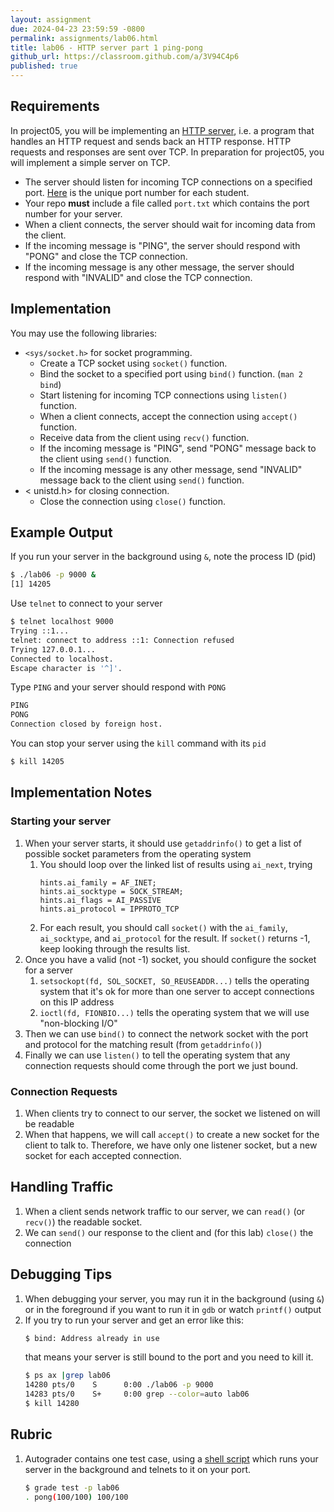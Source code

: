```yaml
---
layout: assignment
due: 2024-04-23 23:59:59 -0800
permalink: assignments/lab06.html
title: lab06 - HTTP server part 1 ping-pong
github_url: https://classroom.github.com/a/3V94C4p6
published: true
---
```


## Requirements

In project05, you will be implementing an [HTTP server](https://developer.mozilla.org/en-US/docs/Learn/Common_questions/Web_mechanics/What_is_a_web_server), i.e. a program that handles an HTTP request and sends back an HTTP response. HTTP requests and responses are sent over TCP. In preparation for project05, you will implement a simple server on TCP.

- The server should listen for incoming TCP connections on a specified port. [Here](https://docs.google.com/spreadsheets/d/1DwAs_8I8oszFGu4pyumPNm4pGQarJbsj4SyRZoXm_BQ/edit#gid=1442771876) is the unique port number for each student.
- Your repo **must** include a file called `port.txt` which contains the port number for your server.
- When a client connects, the server should wait for incoming data from the client.
- If the incoming message is "PING", the server should respond with "PONG" and close the TCP connection.
- If the incoming message is any other message, the server should respond with "INVALID" and close the TCP connection.

## Implementation

You may use the following libraries:

- `<sys/socket.h>` for socket programming.
	- Create a TCP socket using `socket()` function. 
	- Bind the socket to a specified port using `bind()` function. (`man 2 bind`)
	- Start listening for incoming TCP connections using `listen()` function. 
	- When a client connects, accept the connection using `accept()` function.
	- Receive data from the client using `recv()` function.
	- If the incoming message is "PING", send "PONG" message back to the client using `send()` function.
	- If the incoming message is any other message, send "INVALID" message back to the client using `send()` function.
- < unistd.h> for closing connection.
	- Close the connection using `close()` function.	

## Example Output

If you run your server in the background using `&`, note the process ID (pid)
```sh
$ ./lab06 -p 9000 &
[1] 14205
```
Use `telnet` to connect to your server 
```sh
$ telnet localhost 9000
Trying ::1...
telnet: connect to address ::1: Connection refused
Trying 127.0.0.1...
Connected to localhost.
Escape character is '^]'.
```
Type `PING` and your server should respond with `PONG` 
```sh
PING
PONG
Connection closed by foreign host.
```
You can stop your server using the `kill` command with its `pid`
```sh
$ kill 14205
```

## Implementation Notes

### Starting your server

1. When your server starts, it should use `getaddrinfo()` to get a list of possible socket parameters from the operating system
	1. You should loop over the linked list of results using `ai_next`, trying 
		```
		hints.ai_family = AF_INET;
		hints.ai_socktype = SOCK_STREAM;
		hints.ai_flags = AI_PASSIVE
		hints.ai_protocol = IPPROTO_TCP
		```
	1. For each result, you should call `socket()` with the `ai_family`, `ai_socktype`, and `ai_protocol` for the result. If `socket()` returns -1, keep looking through the results list.
1. Once you have a valid (not -1) socket, you should configure the socket for a server
	1. `setsockopt(fd, SOL_SOCKET, SO_REUSEADDR...)` tells the operating system that it's ok for more than one server to accept connections on this IP address 
	1. `ioctl(fd, FIONBIO...)` tells the operating system that we will use "non-blocking I/O" 
1. Then we can use `bind()` to connect the network socket with the port and protocol for the matching result (from `getaddrinfo()`)
1. Finally we can use `listen()` to tell the operating system that any connection requests should come through the port we just bound.

### Connection Requests

1. When clients try to connect to our server, the socket we listened on will be readable
1. When that happens, we will call `accept()` to create a new socket for the client to talk to. Therefore, we have only one listener socket, but a new socket for each accepted connection.

## Handling Traffic

1. When a client sends network traffic to our server, we can `read()` (or `recv()`) the readable socket.
1. We can `send()` our response to the client and (for this lab) `close()` the connection

## Debugging Tips 

1. When debugging your server, you may run it in the background (using `&`) or in the foreground if you want to run it in `gdb` or watch `printf()` output
1. If you try to run your server and get an error like this:
	```sh
	$ bind: Address already in use
	```
	that means your server is still bound to the port and you need to kill it.
	```sh
	$ ps ax |grep lab06
	14280 pts/0    S      0:00 ./lab06 -p 9000
	14283 pts/0    S+     0:00 grep --color=auto lab06
	$ kill 14280
	```

## Rubric

1. Autograder contains one test case, using a [shell script](https://github.com/cs521-s24/tests/blob/main/lab06/test.sh) which runs your server in the background and telnets to it on your port.
	```sh
	$ grade test -p lab06
	. pong(100/100) 100/100
	```
